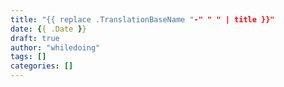 ```yaml
---
title: "{{ replace .TranslationBaseName "-" " " | title }}"
date: {{ .Date }}
draft: true
author: "whiledoing"
tags: []
categories: []
---
```


<!--more-->
